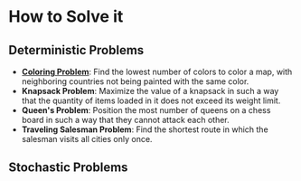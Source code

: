 # How to Solve it

## Deterministic Problems

* [**Coloring Problem**](./deterministic/coloring.md): Find the lowest number of colors to color a map, with neighboring countries not being painted with the same color.
* **Knapsack Problem**: Maximize the value of a knapsack in such a way that the quantity of items loaded in it does not exceed its weight limit.
* **Queen's Problem**: Position the most number of queens on a chess board in such a way that they cannot attack each other.
* **Traveling Salesman Problem**: Find the shortest route in which the salesman visits all cities only once.

## Stochastic Problems
